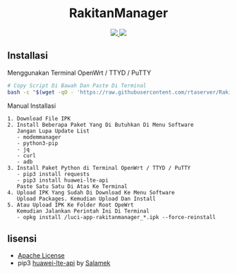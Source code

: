 <h1 align="center">
  <br>RakitanManager<br>

</h1>

  <p align="center">
  <a target="_blank" href="https://github.com/rtaserver/RakitanManager/tree/v0.00.16-beta">
    <img src="https://img.shields.io/badge/source code-v0.00.16--beta-green.svg">
  </a>
  <a target="_blank" href="https://github.com/rtaserver/RakitanManager/releases/tag/v0.00.16-beta">
    <img src="https://img.shields.io/badge/New Release-v0.00.16--beta-orange.svg">
  </a>
  </p>

Installasi
---


Menggunakan Terminal OpenWrt / TTYD / PuTTY
```bash
# Copy Script Di Bawah Dan Paste Di Terminal
bash -c "$(wget -qO - 'https://raw.githubusercontent.com/rtaserver/RakitanManager/dev/install.sh')"
```

Manual Installasi
```
1. Download File IPK
2. Install Beberapa Paket Yang Di Butuhkan Di Menu Software
   Jangan Lupa Update List
   - modemmanager
   - python3-pip
   - jq
   - curl
   - adb
3. Install Paket Python di Terminal OpenWrt / TTYD / PuTTY
   - pip3 install requests
   - pip3 install huawei-lte-api
   Paste Satu Satu Di Atas Ke Terminal
4. Upload IPK Yang Sudah Di Download Ke Menu Software
   Upload Packages. Kemudian Upload Dan Install
5. Atau Upload IPK Ke Folder Root OpeWrt
   Kemudian Jalankan Perintah Ini Di Terminal
   - opkg install /luci-app-rakitanmanager_*.ipk --force-reinstall
```

lisensi
---


* [Apache License](https://github.com/rtaserver/RakitanManager/blob/main/LICENSE)
* pip3 [huawei-lte-api](https://github.com/Salamek/huawei-lte-api) by [Salamek](https://github.com/Salamek)
